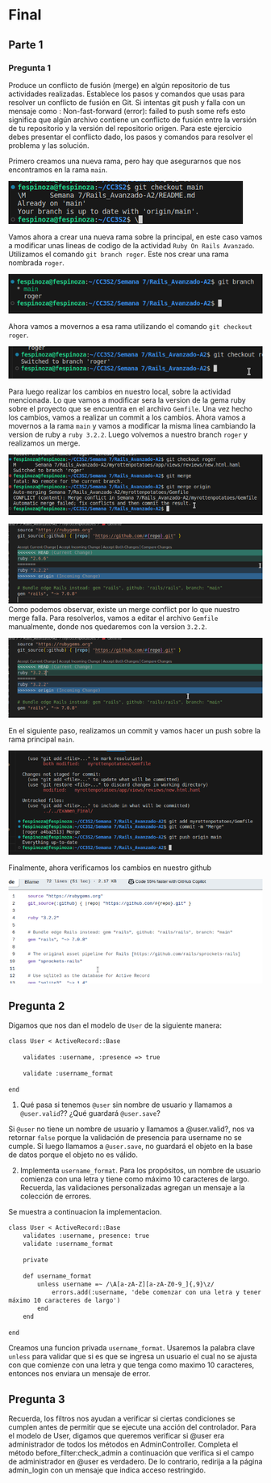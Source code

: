 # Final
## Parte 1
### Pregunta 1
Produce un conflicto de fusión (merge) en algún repositorio de tus actividades realizadas. Establece los pasos y comandos que usas para resolver un conflicto de fusión en Git. Si intentas git push y falla con un mensaje como : Non-fast-forward (error): failed to push some refs esto significa que algún archivo contiene un conflicto de fusión entre la versión de tu repositorio y la versión del repositorio origen. Para este ejercicio debes presentar el conflicto dado, los pasos y comandos para resolver el problema y las solución. 

Primero creamos una nueva rama, pero hay que asegurarnos que nos encontramos en la rama `main`.

![](img/f1.png)

Vamos ahora a crear una nueva rama sobre la principal, en este caso vamos a modificar unas lineas de codigo de la actividad `Ruby On Rails Avanzado`. Utilizamos el comando `git branch roger`. Este nos crear una rama nombrada `roger`.

![](img/f2.png)

Ahora vamos a movernos a esa rama utilizando el comando `git checkout roger`.

![](img/f3.png)

 Para luego realizar los cambios en nuestro local, sobre la actividad mencionada. Lo que vamos a modificar sera la version de la gema ruby sobre el proyecto que se encuentra en el archivo `Gemfile`.
 Una vez hecho los cambios, vamos a realizar un commit a los cambios. Ahora vamos a movernos a la rama `main` y vamos a modificar la misma linea cambiando la version de ruby a `ruby 3.2.2`. Luego volvemos a nuestro branch `roger` y realizamos un merge.

 ![](img/f6.png)

 ![](img/f7.png)
Como podemos observar, existe un merge conflict por lo que nuestro merge falla. Para resolverlos, vamos a editar el archivo `Gemfile` manualmente, donde nos quedaremos con la version `3.2.2`.
 
 ![](img/f8.png)

 En el siguiente paso, realizamos un commit y vamos hacer un push sobre la rama principal `main`.

  ![](img/f10.png)

Finalmente, ahora verificamos los cambios en nuestro github

  ![](img/f11.png)


## Pregunta 2
Digamos que nos dan el modelo de `User` de la siguiente manera:  

```
class User < ActiveRecord::Base 

    validates :username, :presence => true 

    validate :username_format 

end 
```
1. Qué pasa si tenemos `@user` sin nombre de usuario y llamamos a `@user.valid`?? ¿Qué guardará `@user.save`?

Si `@user` no tiene un nombre de usuario y llamamos a @user.valid?, nos va retornar `false` porque la validación de presencia para username no se cumple. Si luego llamamos a `@user.save`, no guardará el objeto en la base de datos porque el objeto no es válido.

2. Implementa `username_format`. Para los propósitos, un nombre de usuario comienza con una letra y tiene como máximo 10 caracteres de largo. Recuerda, las validaciones personalizadas agregan un mensaje a la colección de errores. 

Se muestra a continuacion la implementacion.
```
class User < ActiveRecord::Base
    validates :username, presence: true
    validate :username_format

    private

    def username_format
        unless username =~ /\A[a-zA-Z][a-zA-Z0-9_]{,9}\z/
            errors.add(:username, 'debe comenzar con una letra y tener máximo 10 caracteres de largo')
        end
    end

end
```
Creamos una funcion privada `username_format`. Usaremos la palabra clave `unless` para validar que si es que se ingresa un usuario el cual no se ajusta con que comienze con una letra y que tenga como maximo 10 caracteres, entonces nos enviara un mensaje de error.

## Pregunta 3
Recuerda, los filtros nos ayudan a verificar si ciertas condiciones se cumplen antes de permitir que se ejecute una acción del controlador. Para el modelo de User, digamos que queremos verificar si @user era administrador de todos los métodos en AdminController. Completa el método before_filter:check_admin a continuación que verifica si el campo de administrador en @user es verdadero. De lo contrario, redirija a la página admin_login con un mensaje que indica acceso restringido. 



